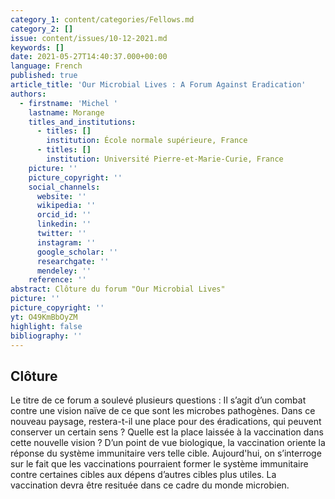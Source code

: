 ```yaml
---
category_1: content/categories/Fellows.md
category_2: []
issue: content/issues/10-12-2021.md
keywords: []
date: 2021-05-27T14:40:37.000+00:00
language: French
published: true
article_title: 'Our Microbial Lives : A Forum Against Eradication'
authors:
  - firstname: 'Michel '
    lastname: Morange
    titles_and_institutions:
      - titles: []
        institution: École normale supérieure, France
      - titles: []
        institution: Université Pierre-et-Marie-Curie, France
    picture: ''
    picture_copyright: ''
    social_channels:
      website: ''
      wikipedia: ''
      orcid_id: ''
      linkedin: ''
      twitter: ''
      instagram: ''
      google_scholar: ''
      researchgate: ''
      mendeley: ''
    reference: ''
abstract: Clôture du forum "Our Microbial Lives"
picture: ''
picture_copyright: ''
yt: O49KmBbOyZM
highlight: false
bibliography: ''
---
```


## Clôture

Le titre de ce forum a soulevé plusieurs questions : Il s’agit d’un combat contre une vision naïve de ce que sont les microbes pathogènes. Dans ce nouveau paysage, restera-t-il une place pour des éradications, qui peuvent conserver un certain sens ? Quelle est la place laissée à la vaccination dans cette nouvelle vision ? D’un point de vue biologique, la vaccination oriente la réponse du système immunitaire vers telle cible. Aujourd'hui, on s’interroge sur le fait que les vaccinations pourraient former le système immunitaire contre certaines cibles aux dépens d’autres cibles plus utiles. La vaccination devra être resituée dans ce cadre du monde microbien.

<Youtube yt="O49KmBbOyZM" caption ="Clôture"></Youtube>
